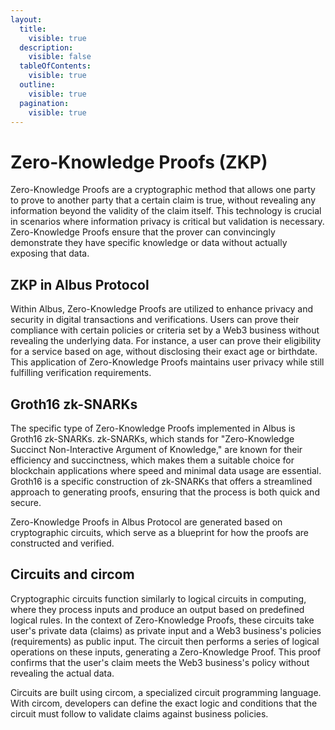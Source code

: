 ```yaml
---
layout:
  title:
    visible: true
  description:
    visible: false
  tableOfContents:
    visible: true
  outline:
    visible: true
  pagination:
    visible: true
---
```


# Zero-Knowledge Proofs (ZKP)

Zero-Knowledge Proofs are a cryptographic method that allows one party to prove to another party that a certain claim is true, without revealing any information beyond the validity of the claim itself. This technology is crucial in scenarios where information privacy is critical but validation is necessary. Zero-Knowledge Proofs ensure that the prover can convincingly demonstrate they have specific knowledge or data without actually exposing that data.

## ZKP in Albus Protocol

Within Albus, Zero-Knowledge Proofs are utilized to enhance privacy and security in digital transactions and verifications. Users can prove their compliance with certain policies or criteria set by a Web3 business without revealing the underlying data. For instance, a user can prove their eligibility for a service based on age, without disclosing their exact age or birthdate. This application of Zero-Knowledge Proofs maintains user privacy while still fulfilling verification requirements.

## Groth16 zk-SNARKs

The specific type of Zero-Knowledge Proofs implemented in Albus is Groth16 zk-SNARKs. zk-SNARKs, which stands for "Zero-Knowledge Succinct Non-Interactive Argument of Knowledge," are known for their efficiency and succinctness, which makes them a suitable choice for blockchain applications where speed and minimal data usage are essential. Groth16 is a specific construction of zk-SNARKs that offers a streamlined approach to generating proofs, ensuring that the process is both quick and secure.

Zero-Knowledge Proofs in Albus Protocol are generated based on cryptographic circuits, which serve as a blueprint for how the proofs are constructed and verified.

## Circuits and circom

Cryptographic circuits function similarly to logical circuits in computing, where they process inputs and produce an output based on predefined logical rules. In the context of Zero-Knowledge Proofs, these circuits take user's private data (claims) as private input and a Web3 business's policies (requirements) as public input. The circuit then performs a series of logical operations on these inputs, generating a Zero-Knowledge Proof. This proof confirms that the user's claim meets the Web3 business's policy without revealing the actual data.

Circuits are built using circom, a specialized circuit programming language. With circom, developers can define the exact logic and conditions that the circuit must follow to validate claims against business policies.
